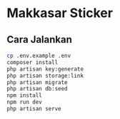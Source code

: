 # Makkasar Sticker

## Cara Jalankan

```bash
cp .env.example .env
composer install
php artisan key:generate
php artisan storage:link
php artisan migrate
php artisan db:seed
npm install
npm run dev
php artisan serve

